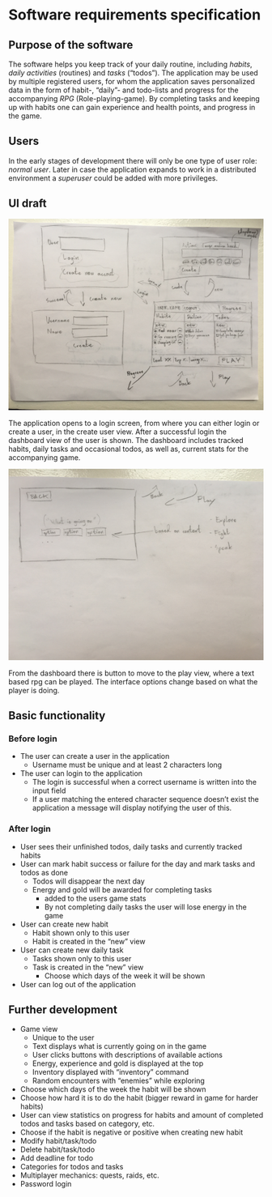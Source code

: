 # Software requirements specification

## Purpose of the software

The software helps you keep track of your daily routine, including *habits*, *daily activities* (routines) and *tasks* (“todos”). The application may be used by multiple registered users, for whom the application saves personalized data in the form of habit-, “daily”- and todo-lists and progress for the accompanying *RPG* (Role-playing-game). By completing tasks and keeping up with habits one can gain experience and health points, and progress in the game.

## Users
In the early stages of development there will only be one type of user role: *normal user*. Later in case the application expands to work in a distributed environment a *superuser* could be added with more privileges.

## UI draft

<img src="https://raw.githubusercontent.com/stadibo/otm-harjoitustyo/master/documentation/img/UI_darft_p1.jpg" width="750">

The application opens to a login screen, from where you can either login or create a user, in the create user view. After a successful login the dashboard view of the user is shown. The dashboard includes tracked habits, daily tasks and occasional todos, as well as, current stats for the accompanying game. 

<img src="https://raw.githubusercontent.com/stadibo/otm-harjoitustyo/master/documentation/img/UI_draft_p2.jpg" width="750">

From the dashboard there is button to move to the play view, where a text based rpg can be played. The interface options change based on what the player is doing.

## Basic functionality
### Before login
- The user can create a user in the application
  - Username must be unique and at least 2 characters long
- The user can login to the application
  - The login is successful when a correct username is written into the input field
  - If a user matching the entered character sequence doesn’t exist the application a message will display notifying the user of this.
### After login
- User sees their unfinished todos, daily tasks and currently tracked habits
- User can mark habit success or failure for the day and mark tasks and todos as done
  - Todos will disappear the next day
  - Energy and gold will be awarded for completing tasks
    - added to the users game stats
    - By not completing daily tasks the user will lose energy in the game
- User can create new habit
  - Habit shown only to this user
  - Habit is created in the “new” view
- User can create new daily task
  - Tasks shown only to this user
  - Task is created in the “new” view
    - Choose which days of the week it will be shown
- User can log out of the application

## Further development
- Game view
    - Unique to the user
    - Text displays what is currently going on in the game
    - User clicks buttons with descriptions of available actions
    - Energy, experience and gold is displayed at the top
    - Inventory displayed with “inventory” command
    - Random encounters with “enemies” while exploring
- Choose which days of the week the habit will be shown
- Choose how hard it is to do the habit (bigger reward in game for harder habits)
- User can view statistics on progress for habits and amount of completed todos and tasks based on category, etc.
- Choose if the habit is negative or positive when creating new habit
- Modify habit/task/todo
- Delete habit/task/todo
- Add deadline for todo
- Categories for todos and tasks
- Multiplayer mechanics: quests, raids, etc.
- Password login


